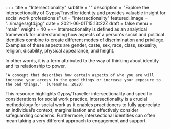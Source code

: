 +++
title = "Intersectionality"
subtitle = ""
description = "Explore the intersectionality of Gypsy/Traveller identity and provides valuable insight for social work professionals"
url= "intersectionality"
featured_image =  "../images/gt4.jpg"
date = 2021-06-01T15:13:22Z
draft = false
menu = "main"
weight = 40
+++
Intersectionality is defined as an analytical framework for understanding how aspects of a person's social and political identities combine to create different modes of discrimination and privilege. Examples of these aspects are gender, caste, sex, race, class, sexuality, religion, disability, physical appearance, and height.

In other words, it is a term attributed to the way of thinking about identity and its relationship to power.

    ‘A concept that describes how certain aspects of who you are will increase your access to the good things or increase your exposure to the bad things.’  (Crenshaw, 2020)

This resource highlights Gypsy/Traveller intersectionality and specific considerations for social work practice. Intersectionality is a crucial methodology for social work as it enables practitioners to fully appreciate an individual’s context, marginalisation and effectively consider safeguarding concerns. Furthermore, intersectional identities can often mean taking a very different approach to engagement and support.
